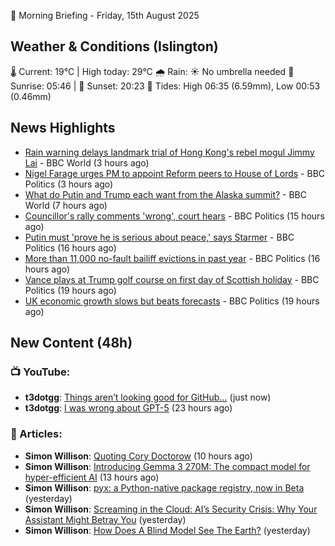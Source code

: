 🌅 Morning Briefing - Friday, 15th August 2025

## Weather & Conditions (Islington)

🌡️ Current: 19°C | High today: 29°C
🌧️ Rain: ☀️ No umbrella needed
🌅 Sunrise: 05:46 | 🌇 Sunset: 20:23
🌊 Tides: High 06:35 (6.59mm), Low 00:53 (0.46mm)

## News Highlights

- [Rain warning delays landmark trial of Hong Kong's rebel mogul Jimmy Lai](https://www.bbc.com/news/articles/cgm2z7497yko?at_medium=RSS&at_campaign=rss) - BBC World (3 hours ago)
- [Nigel Farage urges PM to appoint Reform peers to House of Lords](https://www.bbc.com/news/articles/c8der86r6n0o?at_medium=RSS&at_campaign=rss) - BBC Politics (3 hours ago)
- [What do Putin and Trump each want from the Alaska summit?](https://www.bbc.com/news/articles/c776ddjer8no?at_medium=RSS&at_campaign=rss) - BBC World (7 hours ago)
- [Councillor's rally comments 'wrong', court hears](https://www.bbc.com/news/articles/cwy5n5z6023o?at_medium=RSS&at_campaign=rss) - BBC Politics (15 hours ago)
- [Putin must 'prove he is serious about peace,' says Starmer](https://www.bbc.com/news/articles/cp37vg34g8jo?at_medium=RSS&at_campaign=rss) - BBC Politics (16 hours ago)
- [More than 11,000 no-fault bailiff evictions in past year](https://www.bbc.com/news/articles/cn92727v8ezo?at_medium=RSS&at_campaign=rss) - BBC Politics (16 hours ago)
- [Vance plays at Trump golf course on first day of Scottish holiday](https://www.bbc.com/news/articles/c99m34lpr25o?at_medium=RSS&at_campaign=rss) - BBC Politics (19 hours ago)
- [UK economic growth slows but beats forecasts](https://www.bbc.com/news/articles/c0ml42ww740o?at_medium=RSS&at_campaign=rss) - BBC Politics (19 hours ago)

## New Content (48h)
### 📺 YouTube:

- **t3dotgg**: [Things aren’t looking good for GitHub…](https://www.youtube.com/watch?v=2p_huDMN8XI) (just now)
- **t3dotgg**: [I was wrong about GPT-5](https://www.youtube.com/watch?v=k68ie2GcEc4) (23 hours ago)

### 📝 Articles:

- **Simon Willison**: [Quoting Cory Doctorow](https://simonwillison.net/2025/Aug/14/cory-doctorow/#atom-everything) (10 hours ago)
- **Simon Willison**: [Introducing Gemma 3 270M: The compact model for hyper-efficient AI](https://simonwillison.net/2025/Aug/14/gemma-3-270m/#atom-everything) (13 hours ago)
- **Simon Willison**: [pyx: a Python-native package registry, now in Beta](https://simonwillison.net/2025/Aug/13/pyx/#atom-everything) (yesterday)
- **Simon Willison**: [Screaming in the Cloud: AI’s Security Crisis: Why Your Assistant Might Betray You](https://simonwillison.net/2025/Aug/13/screaming-in-the-cloud/#atom-everything) (yesterday)
- **Simon Willison**: [How Does A Blind Model See The Earth?](https://simonwillison.net/2025/Aug/13/how-does-a-blind-model-see-the-earth/#atom-everything) (yesterday)
